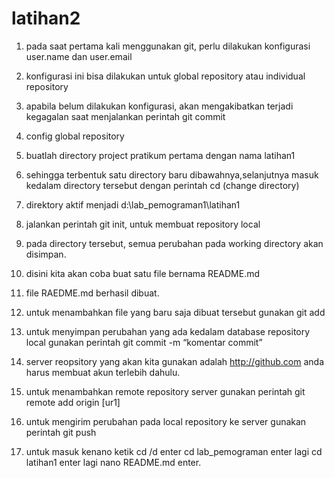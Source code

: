 # latihan2
1. pada saat pertama kali menggunakan git, perlu dilakukan konfigurasi user.name dan user.email
2. konfigurasi ini bisa dilakukan untuk global repository atau individual repository
3. apabila belum dilakukan konfigurasi, akan mengakibatkan terjadi kegagalan saat menjalankan perintah git commit
4. config global repository
5. buatlah directory project pratikum pertama dengan nama latihan1
6. sehingga terbentuk satu directory baru dibawahnya,selanjutnya masuk kedalam directory tersebut dengan perintah cd (change directory)
7. direktory aktif menjadi d:\lab_pemograman1\latihan1
8. jalankan perintah git init, untuk membuat repository local
 
9. pada directory tersebut, semua perubahan pada working directory akan disimpan.
10. disini kita akan coba buat satu file bernama README.md 
11. file RAEDME.md berhasil dibuat.

12. untuk menambahkan file yang baru saja dibuat tersebut gunakan git add
13. untuk menyimpan perubahan yang ada kedalam database repository local gunakan perintah git commit -m “komentar commit” 
14. server reopsitory yang akan kita gunakan adalah http://github.com anda harus membuat akun terlebih dahulu.
15. untuk menambahkan remote repository server gunakan perintah git remote add origin [ur1] 
16. untuk mengirim perubahan pada local repository ke server gunakan perintah git push   
17. untuk masuk kenano ketik cd /d enter cd lab_pemograman enter lagi cd latihan1 enter lagi nano README.md enter.
